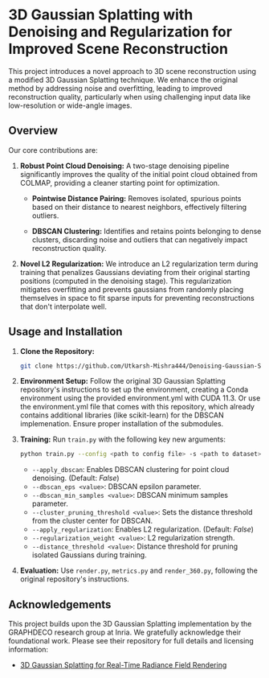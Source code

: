 # 3D Gaussian Splatting with Denoising and Regularization for Improved Scene Reconstruction

This project introduces a novel approach to 3D scene reconstruction using a modified 3D Gaussian Splatting technique. We enhance the original method by addressing noise and overfitting, leading to improved reconstruction quality, particularly when using challenging input data like low-resolution or wide-angle images.

## Overview

Our core contributions are:

1.  **Robust Point Cloud Denoising:** A two-stage denoising pipeline significantly improves the quality of the initial point cloud obtained from COLMAP, providing a cleaner starting point for optimization.

    *   **Pointwise Distance Pairing:** Removes isolated, spurious points based on their distance to nearest neighbors, effectively filtering outliers.

    *   **DBSCAN Clustering:** Identifies and retains points belonging to dense clusters, discarding noise and outliers that can negatively impact reconstruction quality.

2.  **Novel L2 Regularization:**  We introduce an L2 regularization term during training that penalizes Gaussians deviating from their original starting positions (computed in the denoising stage). This regularization mitigates overfitting and prevents gaussians from randomly placing themselves in space to fit sparse inputs for preventing reconstructions that don't interpolate well.

## Usage and Installation

1.  **Clone the Repository:**

    ```bash
    git clone https://github.com/Utkarsh-Mishra444/Denoising-Gaussian-Splatting.git --recursive
    ```

2.  **Environment Setup:** Follow the original 3D Gaussian Splatting repository's instructions to set up the environment, creating a Conda environment using the provided environment.yml with CUDA 11.3. Or use the environment.yml file that comes with this repository, which already contains additional libraries (like scikit-learn) for the DBSCAN implemenation. Ensure proper installation of the submodules.

3.  **Training:** Run `train.py` with the following key new arguments:

    ```bash
    python train.py --config <path to config file> -s <path to dataset> -m <path to log directory> --apply_dbscan --apply_regularization
    ```

    *   `--apply_dbscan`: Enables DBSCAN clustering for point cloud denoising. (Default: *False*)
    *   `--dbscan_eps <value>`: DBSCAN epsilon parameter.
    *   `--dbscan_min_samples <value>`: DBSCAN minimum samples parameter.
    *   `--cluster_pruning_threshold <value>`: Sets the distance threshold from the cluster center for DBSCAN.
    *   `--apply_regularization`: Enables L2 regularization. (Default: *False*)
    *   `--regularization_weight <value>`: L2 regularization strength.
    *   `--distance_threshold <value>`: Distance threshold for pruning isolated Gaussians during training.

4.  **Evaluation:** Use  `render.py`, `metrics.py` and `render_360.py`, following the original repository's instructions.

## Acknowledgements
This project builds upon the 3D Gaussian Splatting implementation by the GRAPHDECO research group at Inria.  We gratefully acknowledge their foundational work.  Please see their repository for full details and licensing information:

*   [3D Gaussian Splatting for Real-Time Radiance Field Rendering](https://github.com/graphdeco-inria/gaussian-splatting)
